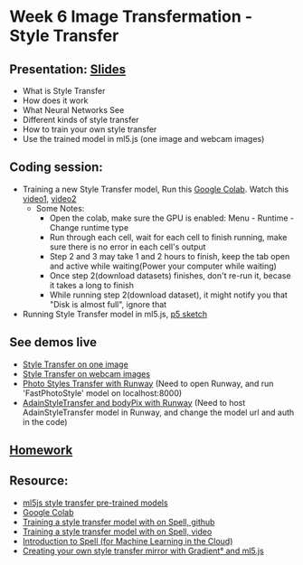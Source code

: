# Week 6 Image Transfermation - Style Transfer

## Presentation: [Slides](https://docs.google.com/presentation/d/1QJumvGwCzErFJFva2LnqNLUmIDp_uz83fPWC6iCR3l0/edit?usp=sharing)
- What is Style Transfer
- How does it work
- What Neural Networks See
- Different kinds of style transfer
- How to train your own style transfer
- Use the trained model in ml5.js (one image and webcam images)

## Coding session:
- Training a new Style Transfer model, Run this [Google Colab](https://colab.research.google.com/drive/1TZNdhoUEBoxQqY5EFloZcuyYUs9oNQ-g?usp=sharing). Watch this [video1](https://www.loom.com/share/dc6751df8b2f4341ac6f836050850e15), [video2](https://www.loom.com/share/6bf37a744aff498ea231358e982b122d)
  - Some Notes:
    - Open the colab, make sure the GPU is enabled: Menu - Runtime - Change runtime type
    - Run through each cell, wait for each cell to finish running, make sure there is no error in each cell's output
    - Step 2 and 3 may take 1 and 2 hours to finish, keep the tab open and active while waiting(Power your computer while waiting)
    - Once step 2(download datasets) finishes, don't re-run it, becase it takes a long to finish
    - While running step 2(download dataset), it might notify you that "Disk is almost full", ignore that
- Running Style Transfer model in ml5.js, [p5 sketch](https://github.com/yining1023/machine-learning-for-the-web/tree/master/week5-styleTransfer/styleTransfer-ml5/StyleTransfer_Video)


## See demos live
- [Style Transfer on one image](https://yining1023.github.io/machine-learning-for-the-web/week5-styleTransfer/styleTransfer-ml5/StyleTransfer_Image/)
- [Style Transfer on webcam images](https://yining1023.github.io/machine-learning-for-the-web/week5-styleTransfer/styleTransfer-ml5/StyleTransfer_Video/)
- [Photo Styles Transfer with Runway](https://yining1023.github.io/machine-learning-for-the-web/week5-styleTransfer/photostylestansfer/) (Need to open Runway, and run 'FastPhotoStyle' model on localhost:8000)
- [AdainStyleTransfer and bodyPix with Runway](https://yining1023.github.io/machine-learning-for-the-web/week5-styleTransfer/photostylestansfer/) (Need to host AdainStyleTransfer model in Runway, and change the model url and auth in the code)

## [Homework](https://github.com/yining1023/machine-learning-for-the-web/wiki/Week-5-2020-fall)

## Resource:
- [ml5js style transfer pre-trained models](https://github.com/ml5js/ml5-data-and-models/tree/master/models/style-transfer)
- [Google Colab](https://colab.research.google.com/)
- [Training a style transfer model with on Spell, github](https://github.com/yining1023/styleTransfer_spell)
- [Training a style transfer model with on Spell, video](https://youtu.be/STHRNIJc-vI)
- [Introduction to Spell (for Machine Learning in the Cloud)](https://youtu.be/ggBOAPtFjYU)
- [Creating your own style transfer mirror with Gradient° and ml5.js](https://blog.paperspace.com/creating-your-own-style-transfer-mirror/)
